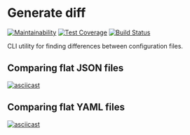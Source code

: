 # Generate diff

[![Maintainability](https://api.codeclimate.com/v1/badges/91dea468d18ac43f14a4/maintainability)](https://codeclimate.com/github/altvec/python-project-lvl2/maintainability)
[![Test Coverage](https://api.codeclimate.com/v1/badges/91dea468d18ac43f14a4/test_coverage)](https://codeclimate.com/github/altvec/python-project-lvl2/test_coverage)
[![Build Status](https://travis-ci.org/altvec/python-project-lvl2.svg?branch=master)](https://travis-ci.org/altvec/python-project-lvl2)

CLI utility for finding differences between configuration files.

## Comparing flat JSON files

[![asciicast](https://asciinema.org/a/RVRBngPvXlf1u8i8FOuaQtMoq.svg)](https://asciinema.org/a/RVRBngPvXlf1u8i8FOuaQtMoq)

## Comparing flat YAML files

[![asciicast](https://asciinema.org/a/t4BrhVO9DQx6X05WHszkYstvJ.svg)](https://asciinema.org/a/t4BrhVO9DQx6X05WHszkYstvJ)
